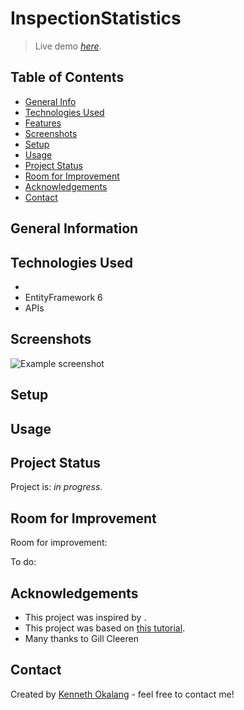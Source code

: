 # InspectionStatistics
> 
> Live demo [_here_](https://www.example.com). <!-- If you have the project hosted somewhere, include the link here. -->

## Table of Contents
* [General Info](#general-information)
* [Technologies Used](#technologies-used)
* [Features](#features)
* [Screenshots](#screenshots)
* [Setup](#setup)
* [Usage](#usage)
* [Project Status](#project-status)
* [Room for Improvement](#room-for-improvement)
* [Acknowledgements](#acknowledgements)
* [Contact](#contact)
<!-- * [License](#license) -->


## General Information
 



## Technologies Used
-
- EntityFramework 6
- APIs

## Screenshots
![Example screenshot](./img/screenshot.png)
<!-- If you have screenshots you'd like to share, include them here. -->


## Setup


## Usage



## Project Status
Project is: _in progress_.


## Room for Improvement


Room for improvement:


To do:



## Acknowledgements

- This project was inspired by [](). 
- This project was based on [this tutorial](https://app.pluralsight.com/library/courses/architecting-asp-dot-net-core-applications-best-practices/table-of-contents).
- Many thanks to Gill Cleeren


## Contact
Created by [Kenneth Okalang](https://okalangkenneth.com) - feel free to contact me!


<!-- Optional -->
<!-- ## License -->
<!-- This project is open source and available under the [... License](). -->

<!-- You don't have to include all sections - just the one's relevant to your project -->
